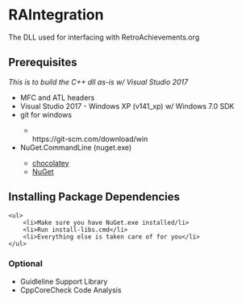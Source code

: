 # RAIntegration

The DLL used for interfacing with RetroAchievements.org

## Prerequisites

*This is to build the C++ dll as-is w/ Visual Studio 2017*

<ul>
	<li>MFC and ATL headers</li>
	<li>Visual Studio 2017 - Windows XP (v141_xp) w/ Windows 7.0 SDK</li>
	<li>git for windows</li>
	<ul><li></li>https://git-scm.com/download/win</ul>
	<li>NuGet.CommandLine (nuget.exe)</li>
	<ul>
		<li><a href="https://chocolatey.org/packages/NuGet.CommandLine">chocolatey</a></li>
		<li><a href="https://dist.nuget.org/win-x86-commandline/latest/nuget.exe">NuGet</a></li>
	</ul>
</ul>

## Installing Package Dependencies
	<ul>
		<li>Make sure you have NuGet.exe installed/li>
		<li>Run install-libs.cmd</li>
		<li>Everything else is taken care of for you</li>
	</ul>

### Optional

- Guidleline Support Library
- CppCoreCheck Code Analysis
